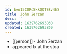 ```yaml
---
id: beo15C0RqSkkQQTEkv4hS
title: John Zerzan
desc: ''
updated: 1639762693850
created: 1639762693850
---
```



- [[person]] - John Zerzan
- appeared 1x at the stoa
